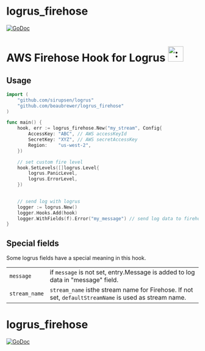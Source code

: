 logrus_firehose
====

 [![GoDoc](https://godoc.org/github.com/beaubrewer/logrus_firehose?status.svg)](https://godoc.org/github.com/beaubrewer/logrus_firehose)


# AWS Firehose Hook for Logrus <img src="http://i.imgur.com/hTeVwmJ.png" width="40" height="40" alt=":walrus:" class="emoji" title=":walrus:"/>

## Usage

```go
import (
    "github.com/sirupsen/logrus"
    "github.com/beaubrewer/logrus_firehose"
)

func main() {
    hook, err := logrus_firehose.New("my_stream", Config{
        AccessKey: "ABC", // AWS accessKeyId
        SecretKey: "XYZ", // AWS secretAccessKey
        Region:    "us-west-2",
    })

    // set custom fire level
    hook.SetLevels([]logrus.Level{
        logrus.PanicLevel,
        logrus.ErrorLevel,
    })
    

    // send log with logrus
    logger := logrus.New()
    logger.Hooks.Add(hook)
    logger.WithFields(f).Error("my_message") // send log data to firehose as JSON
}
```


## Special fields

Some logrus fields have a special meaning in this hook.

|||
|:--|:--|
|`message`|if `message` is not set, entry.Message is added to log data in "message" field. |
|`stream_name`|`stream_name` isthe  stream name for Firehose. If not set, `defaultStreamName` is used as stream name.|
logrus_firehose
====

 [![GoDoc](https://godoc.org/github.com/beaubrewer/logrus_firehose?status.svg)](https://godoc.org/github.com/beaubrewer/logrus_firehose)
